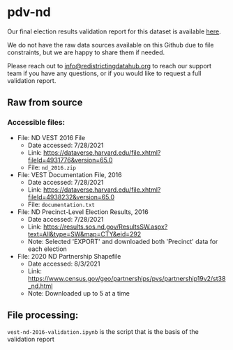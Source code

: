 # pdv-nd

Our final election results validation report for this dataset is available [here](https://redistrictingdatahub.org/dataset/vest-2016-north-dakota-precinct-and-election-results/).

We do not have the raw data sources available on this Github due to file constraints, but we are happy to share them if needed. 

Please reach out to info@redistrictingdatahub.org to reach our support team if you have any questions, or if you would like to request a full validation report. 

## Raw from source

### Accessible files:

- File: ND VEST 2016 File
   - Date accessed: 7/28/2021
   - Link: https://dataverse.harvard.edu/file.xhtml?fileId=4931776&version=65.0
   - File: `nd_2016.zip`
- File: VEST Documentation File, 2016
   - Date accessed: 7/28/2021
   - Link: https://dataverse.harvard.edu/file.xhtml?fileId=4938232&version=65.0
   - File: `documentation.txt`
- File: ND Precinct-Level Election Results, 2016
  - Date accessed: 7/28/2021
  - Link: https://results.sos.nd.gov/ResultsSW.aspx?text=All&type=SW&map=CTY&eid=292
  - Note: Selected 'EXPORT' and downloaded both 'Precinct' data for each election
- File: 2020 ND Partnership Shapefile
  - Date accessed: 8/3/2021
  - Link: https://www.census.gov/geo/partnerships/pvs/partnership19v2/st38_nd.html
  - Note: Downloaded up to 5 at a time

## File processing:

`vest-nd-2016-validation.ipynb` is the script that is the basis of the validation report